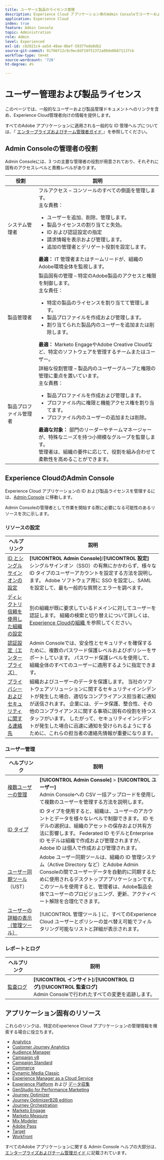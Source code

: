 ```yaml
---
title: ユーザーと製品のライセンス管理
description: Experience Cloud アプリケーション用のAdmin Consoleでユーザーおよび製品ライセンスを管理します。
application: Experience Cloud
index: true
feature: Admin Console
topic: Administration
role: Admin
level: Experienced
exl-id: c82821c4-aa5d-48ae-8bef-5937fede8db2
source-git-commit: 91f06f12c9c9ec8df19f513f2a09de0b871137cb
workflow-type: tm+mt
source-wordcount: '728'
ht-degree: 4%

---
```


# ユーザー管理および製品ライセンス

このページでは、一般的なユーザーおよび製品管理ドキュメントへのリンクを含め、Experience Cloud管理者向けの情報を提供します。

すべてのAdobe アプリケーションに適用される一般的な ID 管理ヘルプについては、『 [ エンタープライズおよびチーム管理者ガイド ](https://helpx.adobe.com/jp/enterprise/admin-guide.html) 』を参照してください。

## Admin Consoleの管理者の役割

Admin Consoleには、3 つの主要な管理者の役割が用意されており、それぞれに固有のアクセスレベルと責務レベルがあります。

| 役割 | 説明 |
| ------- | ------- |
| システム管理者 | フルアクセス – コンソールのすべての側面を管理します。 <br> 主な責務：<br><ul><li>ユーザーを追加、削除、管理します。</li><li>製品ライセンスの割り当てと失効。</li><li>ID および認証設定の指定</li><li>請求情報を表示および管理します。</li><li>追加の管理者とデリゲート役割を設定します。</li></ul> **最適：** IT 管理者またはチームリードが、組織のAdobe環境全体を監視します。 |
| 製品管理者 | 製品固有の管理 – 特定のAdobe製品のアクセスと権限を制御します。<br> 主な責任：<ul><li>特定の製品のライセンスを割り当てて管理します。</li><li>製品プロファイルを作成および管理します。</li><li>割り当てられた製品内のユーザーを追加または削除します。</li></ul>   **最適：** Marketo EngageやAdobe Creative Cloudなど、特定のソフトウェアを管理するチームまたはユーザー。 |
| 製品プロファイル管理者 | 詳細な役割管理 – 製品内のユーザーグループと権限の管理に重点を置いています。<br> 主な責務：<ul><li>製品プロファイルを作成および管理します。</li><li>プロファイル内に権限と機能アクセス権を割り当てます。</li><li>プロファイル内のユーザーの追加または削除。</li></ul> **最適な対象：** 部門のリーダーやチームマネージャーが、特殊なニーズを持つ小規模なグループを監督します。 <br> 管理者は、組織の要件に応じて、役割を組み合わせて柔軟性を高めることができます。 |

## Experience CloudのAdmin Console

Experience Cloud アプリケーションの ID および製品ライセンスを管理するには、[Admin Console](https://adminconsole.adobe.com/enterprise/) に移動します。

Admin Consoleの管理者として作業を開始する際に必要になる可能性のあるリソースを次に示します。

### リソースの設定

| ヘルプリンク | 説明 |
| ------- | ------- |
| [ID とシングルサインオンの設定 ](https://helpx.adobe.com/jp/enterprise/using/set-up-identity.html) | **[!UICONTROL Admin Console]**/**[!UICONTROL 設定]**<br> シングルサインオン（SSO）の有無にかかわらず、様々な ID タイプのユーザーアカウントを設定する方法を説明します。 Adobe ソフトウェア用に SSO を設定し、SAML を設定して、最も一般的な質問とエラーを調べます。 |
| [ ディレクトリ信頼を使用した組織の設定 ](https://helpx.adobe.com/enterprise/using/directory-trust.html) | 別の組織が既に要求しているドメインに対してユーザーを認証します。 組織の検索と切り替えについて詳しくは、[Experience Cloudの組織 ](organizations.md) を参照してください。 |
| [ 認証設定（エンタープライズ） ](https://helpx.adobe.com/enterprise/using/authentication-settings.html) | Admin Consoleでは、安全性とセキュリティを確保するために、複数のパスワード保護レベルおよびポリシーをサポートしています。 パスワード保護レベルを使用して、組織全体のすべてのユーザーに適用するように指定できます。 |
| [ プライバシーおよびセキュリティに関する連絡先 ](https://helpx.adobe.com/enterprise/using/security-contacts.html) | 組織およびユーザーのデータを保護します。 当社のソフトウェアソリューションに関するセキュリティインシデントが発生した場合、適切なコンプライアンス担当者に通知が送信されます。 企業には、データ保護、整合性、その他のコンプライアンスに関する事項に固有の役割を持つスタッフがいます。 したがって、セキュリティインシデントが発生した場合に迅速に通知を受けられるようにするために、これらの担当者の連絡先情報が重要になります。 |

### ユーザー管理

| ヘルプリンク | 説明 |
| ------- | ------- |
| [ 複数ユーザーの管理 ](https://helpx.adobe.com/enterprise/using/bulk-upload-users.html) | **[!UICONTROL Admin Console]** > **[!UICONTROL ユーザー]** <br>Admin Consoleへの CSV 一括アップロードを使用して複数のユーザーを管理する方法を説明します。 |
| [ID タイプ ](https://helpx.adobe.com/jp/enterprise/using/identity.html) | ID タイプを使用すると、組織は、ユーザーのアカウントとデータを様々なレベルで制御できます。 ID モデルの選択は、組織のアセットの保存および共有方法に影響します。 Federated ID モデルとEnterprise ID モデルは組織で作成および管理されますが、Adobe ID は個人で作成および管理されます。 |
| [ ユーザー同期ツール ](https://helpx.adobe.com/enterprise/using/user-sync.html) （UST） | Adobe ユーザー同期ツールは、組織の ID 管理システム（Active Directory など）とAdobe Admin Consoleの間でユーザーデータを自動的に同期するために使用されるデスクトップアプリケーションです。 このツールを使用すると、管理者は、Adobe製品全体でユーザーのプロビジョニング、更新、アクティベート解除を合理化できます。 |
| [ ユーザーの詳細の表示（管理ツール） ](admin-tool-experience-cloud.md) | [!UICONTROL  管理ツール ] に、すべてのExperience Cloud ユーザーとポリシーの並べ替え可能でフィルタリング可能なリストと詳細が表示されます。 |

### レポートとログ

| ヘルプリンク | 説明 |
| ------- |------- |
| [ 監査ログ ](https://helpx.adobe.com/enterprise/using/audit-logs.html) | **[!UICONTROL インサイト]**/**[!UICONTROL ログ]**/**[!UICONTROL 監査ログ]** <br> Admin Consoleで行われたすべての変更を追跡します。 |


## アプリケーション固有のリソース

これらのリンクは、特定のExperience Cloud アプリケーションの管理情報を検索する場合に役立ちます。

<!-- | Application | Link to resource|
| ------- | ------- |
|  [!DNL Analytics] <p>Customer Journey Analytics| [Analytics in the Adobe Admin Console overview](https://experienceleague.adobe.com/en/docs/analytics/admin/admin-console/home) <p>[Administration requirements](https://experienceleague.adobe.com/en/docs/analytics-platform/using/cja-workspace/workspace-faq/frequently-asked-questions-analysis-workspace) |
| [!DNL Audience Manager] | [Audience Manager user migration to Admin Console](https://experienceleague.adobe.com/en/docs/audience-manager/user-guide/features/administration/admin-console-migration) |
| [!DNL Campaign] v8 |  [Get started with permissions](https://experienceleague.adobe.com/en/docs/campaign/campaign-v8/admin/permissions/gs-permissions) |
| [!DNL Campaign Standard] to [!DNL Campaign v8] | [User access management from Campaign Standard to Campaign V8](https://experienceleague.adobe.com/en/docs/campaign-web/acs-to-ac/user-management-acs) |
| [!DNL Commerce] | [Configure the Commerce Admin Integration with Adobe ID](https://experienceleague.adobe.com/en/docs/commerce-admin/start/admin/ims/adobe-ims-config) |
| [!DNL Dynamic Media Classic] | [Administration setup](https://experienceleague.adobe.com/en/docs/dynamic-media-classic/using/setup/administration-setup#user_administration) |
| [!DNL Experience Manager as a Cloud Service] |  [Accessing the Admin Console](https://experienceleague.adobe.com/en/docs/experience-manager-cloud-service/content/onboarding/journey/admin-console) |
| [!DNL Experience Platform] <p>[!DNL Data Collection] | [Access control UI overview](https://experienceleague.adobe.com/en/docs/experience-platform/access-control/ui/overview) <p>[Permission management for data collection in Experience Platform](https://experienceleague.adobe.com/en/docs/experience-platform/collection/permissions)|
| [!DNL GenStudio for Performance Marketing] | [Provision Adobe GenStudio for Performance Marketing](https://experienceleague.adobe.com/en/docs/genstudio-for-performance-marketing/user-guide/intro/product-provisioning) |
| [!DNL Journey Optimizer] | [Manage users and roles](https://experienceleague.adobe.com/en/docs/journey-optimizer/using/access-control/permissions) |
| [!DNL Journey Optimizer B2B Edition] | [User management](https://experienceleague.adobe.com/en/docs/journey-optimizer-b2b/user/admin/user-management) |
|[!DNL  Journey Orchestration] | [Access management](https://experienceleague.adobe.com/en/docs/journeys/using/starting-with-journeys/access-management) |
| [!DNL Marketo Engage] | [Understanding Marketo Subscription and User Migration to the Adobe Admin Console](https://experienceleague.adobe.com/en/docs/marketo/using/product-docs/administration/marketo-with-adobe-identity/subscription-and-user-migration/understanding-marketo-subscription-and-user-migration-to-the-adobe-admin-console) |
| [!DNL Marketo Measure] | [Adobe Admin Console Setup](https://experienceleague.adobe.com/en/docs/marketo-measure/using/configuration-and-setup/getting-started-with-marketo-measure/adobe-admin-console-setup) |
| [!DNL Mix Modeler] | [Access controls](https://experienceleague.adobe.com/en/docs/mix-modeler/using/data-governance/access-controls) |
| [!DNL Pass] | [Get started with Account IQ](https://experienceleague.adobe.com/en/docs/pass/aiq-help/get-started) |
| [!DNL Target] | [Administrator first steps](https://experienceleague.adobe.com/en/docs/target/using/administer/start-target) <p> [User management](https://experienceleague.adobe.com/en/docs/target/using/administer/manage-users/user-management) |
| [!DNL Workfront] | [Manage users in the Adobe Admin Console](https://experienceleague.adobe.com/en/docs/workfront/using/administration-and-setup/add-users/create-manage-users/admin-console) |

 -->

* [Analytics](https://experienceleague.adobe.com/en/docs/analytics/admin/admin-console/home)
* [Customer Journey Analytics](https://experienceleague.adobe.com/en/docs/analytics-platform/using/cja-workspace/workspace-faq/frequently-asked-questions-analysis-workspace)
* [Audience Manager](https://experienceleague.adobe.com/en/docs/audience-manager/user-guide/features/administration/admin-console-migration)
* [Campaign v8](https://experienceleague.adobe.com/ja/docs/campaign/campaign-v8/admin/permissions/gs-permissions)
* [Campaign Standard](https://experienceleague.adobe.com/en/docs/campaign-web/acs-to-ac/user-management-acs)
* [Commerce](https://experienceleague.adobe.com/en/docs/commerce-admin/start/admin/ims/adobe-ims-config)
* [Dynamic Media Classic](https://experienceleague.adobe.com/en/docs/dynamic-media-classic/using/setup/administration-setup#user_administration)
* [Experience Manager as a Cloud Service](https://experienceleague.adobe.com/en/docs/experience-manager-cloud-service/content/onboarding/journey/admin-console)
* [Experience Platform](https://experienceleague.adobe.com/en/docs/experience-platform/access-control/ui/overview) および [ データ収集 ](https://experienceleague.adobe.com/en/docs/experience-platform/collection/permissions)
* [GenStudio for Performance Marketing](https://experienceleague.adobe.com/en/docs/genstudio-for-performance-marketing/user-guide/intro/product-provisioning)
* [Journey Optimizer](https://experienceleague.adobe.com/en/docs/journey-optimizer/using/access-control/permissions)
* [Journey OptimizerB2B edition](https://experienceleague.adobe.com/en/docs/journey-optimizer-b2b/user/admin/user-management)
* [Journey Orchestration](https://experienceleague.adobe.com/en/docs/journeys/using/starting-with-journeys/access-management)
* [Marketo Engage](https://experienceleague.adobe.com/en/docs/marketo/using/product-docs/administration/marketo-with-adobe-identity/subscription-and-user-migration/understanding-marketo-subscription-and-user-migration-to-the-adobe-admin-console)
* [Marketo Measure](https://experienceleague.adobe.com/en/docs/marketo-measure/using/configuration-and-setup/getting-started-with-marketo-measure/adobe-admin-console-setup)
* [Mix Modeler](https://experienceleague.adobe.com/en/docs/mix-modeler/using/data-governance/access-controls)
* [Adobe Pass](https://experienceleague.adobe.com/en/docs/pass/aiq-help/get-started)
* [Target](https://experienceleague.adobe.com/en/docs/target/using/administer/start-target)
* [Workfront](https://experienceleague.adobe.com/en/docs/workfront/using/administration-and-setup/add-users/create-manage-users/admin-console)

すべてのAdobe アプリケーションに関する Admin Console ヘルプの大部分は、[ エンタープライズおよびチーム管理ガイド ](https://helpx.adobe.com/jp/enterprise/admin-guide.html) に記載されています。
